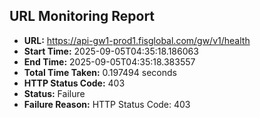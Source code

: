 ## URL Monitoring Report

- **URL:** https://api-gw1-prod1.fisglobal.com/gw/v1/health
- **Start Time:** 2025-09-05T04:35:18.186063
- **End Time:** 2025-09-05T04:35:18.383557
- **Total Time Taken:** 0.197494 seconds
- **HTTP Status Code:** 403
- **Status:** Failure
- **Failure Reason:** HTTP Status Code: 403
